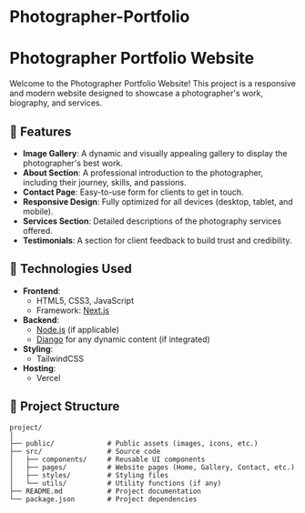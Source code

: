# Photographer-Portfolio
# Photographer Portfolio Website  

Welcome to the Photographer Portfolio Website! This project is a responsive and modern website designed to showcase a photographer's work, biography, and services.  

## 🌟 Features  
- **Image Gallery**: A dynamic and visually appealing gallery to display the photographer's best work.  
- **About Section**: A professional introduction to the photographer, including their journey, skills, and passions.  
- **Contact Page**: Easy-to-use form for clients to get in touch.  
- **Responsive Design**: Fully optimized for all devices (desktop, tablet, and mobile).  
- **Services Section**: Detailed descriptions of the photography services offered.  
- **Testimonials**: A section for client feedback to build trust and credibility.  

## 🚀 Technologies Used  
- **Frontend**:  
  - HTML5, CSS3, JavaScript  
  - Framework: [Next.js](https://nextjs.org/)  
- **Backend**:  
  - [Node.js](https://nodejs.org/) (if applicable)  
  - [Django](https://www.djangoproject.com/) for any dynamic content (if integrated)  
- **Styling**:  
  - TailwindCSS  
- **Hosting**:  
  - Vercel  

## 📂 Project Structure  
```plaintext
project/
│
├── public/             # Public assets (images, icons, etc.)
├── src/                # Source code
│   ├── components/     # Reusable UI components
│   ├── pages/          # Website pages (Home, Gallery, Contact, etc.)
│   ├── styles/         # Styling files
│   └── utils/          # Utility functions (if any)
├── README.md           # Project documentation
└── package.json        # Project dependencies
